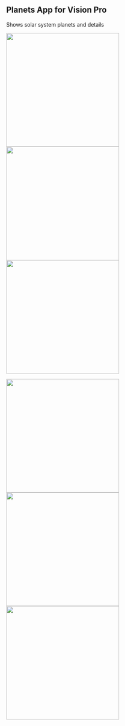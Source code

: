 ## Planets App for Vision Pro

Shows solar system planets and details

<p align="left">
  <img src="https://github.com/ozdemirberkay/planet/assets/55758394/db75d4ce-3ba9-4b72-88bd-bf593f1150ce" width="300" />
  <img src="https://github.com/ozdemirberkay/planet/assets/55758394/15f78a34-9f5b-4d7b-8dc4-284db1b82d79" width="300" />
  <img src="https://github.com/ozdemirberkay/planet/assets/55758394/867152e9-6471-4af8-9018-713a916c13ec" width="300" />
</p>
<p align="left">
  
  <img src="https://github.com/ozdemirberkay/planet/assets/55758394/c3dc34e8-8926-4be3-b8bf-d3290676a41e" width="300" />
  <img src="https://github.com/ozdemirberkay/planet/assets/55758394/b3ff35ed-b71e-4e8c-a33a-d00e9af59f88" width="300" />
  <img src="https://github.com/ozdemirberkay/planet/assets/55758394/e20532ee-b1bb-4470-a148-929234cd6c4c" width="300" />
  
</p>








